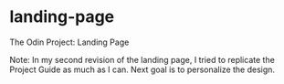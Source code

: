 # landing-page
The Odin Project: Landing Page

Note: In my second revision of the landing page, I tried to replicate the Project Guide as much as I can. Next goal is to personalize the design.
